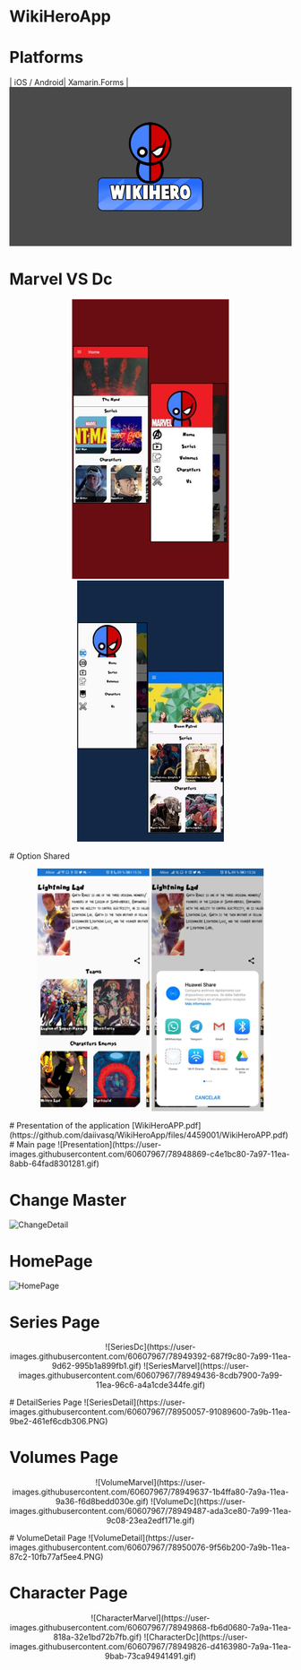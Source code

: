 # WikiHeroApp
# Platforms
| iOS / Android| Xamarin.Forms |
<img src="Images/logo_de_lado_gris.png"  alt="Full Example"/>
# Marvel VS Dc
<p align="center">
<img src="Images/marvel.jpg"/>
<img src="Images/DC_1_git.jpg"/>
  </p>
 # Option Shared
 <p align="center">
 <img src="Images/DetailSeries.jpeg"  width="200" height:"200/>
<img src="Images/ShareOption.jpeg" width="200" height:"200/>
  </p>
  # Presentation of the application
[WikiHeroAPP.pdf](https://github.com/daiivasq/WikiHeroApp/files/4459001/WikiHeroAPP.pdf)
# Main page
![Presentation](https://user-images.githubusercontent.com/60607967/78948869-c4e1bc80-7a97-11ea-8abb-64fad8301281.gif)

# Change Master
![ChangeDetail](https://user-images.githubusercontent.com/60607967/78949720-708c0c00-7a9a-11ea-82b3-a4ab54ea76b9.gif)

# HomePage
![HomePage](https://user-images.githubusercontent.com/60607967/78948928-f78bb500-7a97-11ea-9957-53d654fa3642.gif)

# Series Page
<p align="center">
![SeriesDc](https://user-images.githubusercontent.com/60607967/78949392-687f9c80-7a99-11ea-9d62-995b1a899fb1.gif)
![SeriesMarvel](https://user-images.githubusercontent.com/60607967/78949436-8cdb7900-7a99-11ea-96c6-a4a1cde344fe.gif)
  </p>
# DetailSeries Page
![SeriesDetail](https://user-images.githubusercontent.com/60607967/78950057-91089600-7a9b-11ea-9be2-461ef6cdb306.PNG)

# Volumes Page
 <p align="center">
![VolumeMarvel](https://user-images.githubusercontent.com/60607967/78949637-1b4ffa80-7a9a-11ea-9a36-f6d8bedd030e.gif)
![VolumeDc](https://user-images.githubusercontent.com/60607967/78949487-ada3ce80-7a99-11ea-9c08-23ea2edf171e.gif)
  </p>
# VolumeDetail Page
![VolumeDetail](https://user-images.githubusercontent.com/60607967/78950076-9f56b200-7a9b-11ea-87c2-10fb77af5ee4.PNG)

# Character Page
<p align="center">
![CharacterMarvel](https://user-images.githubusercontent.com/60607967/78949868-fb6d0680-7a9a-11ea-818a-32e1bd72b7fb.gif)
![CharacterDc](https://user-images.githubusercontent.com/60607967/78949826-d4163980-7a9a-11ea-9bab-73ca94941491.gif)
 </p>
